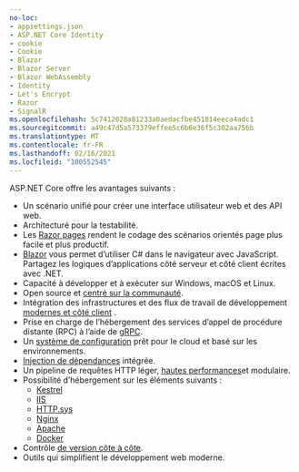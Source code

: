 ```yaml
---
no-loc:
- appsettings.json
- ASP.NET Core Identity
- cookie
- Cookie
- Blazor
- Blazor Server
- Blazor WebAssembly
- Identity
- Let's Encrypt
- Razor
- SignalR
ms.openlocfilehash: 5c7412028a81233a0aedacfbe451014eeca4adc1
ms.sourcegitcommit: a49c47d5a573379effee5c6b6e36f5c302aa756b
ms.translationtype: MT
ms.contentlocale: fr-FR
ms.lasthandoff: 02/16/2021
ms.locfileid: "100552545"
---
```

ASP.NET Core offre les avantages suivants :

* Un scénario unifié pour créer une interface utilisateur web et des API web.
* Architecturé pour la testabilité.
* Les [ Razor pages](xref:razor-pages/index) rendent le codage des scénarios orientés page plus facile et plus productif.
* [Blazor](xref:blazor/index) vous permet d’utiliser C# dans le navigateur avec JavaScript. Partagez les logiques d’applications côté serveur et côté client écrites avec .NET.
* Capacité à développer et à exécuter sur Windows, macOS et Linux.
* Open source et [centré sur la communauté](https://live.asp.net/).
* Intégration des infrastructures et des flux de travail de développement [modernes et côté client](xref:blazor/index) .
* Prise en charge de l’hébergement des services d’appel de procédure distante (RPC) à l’aide de [gRPC](xref:grpc/index).
* Un [système de configuration](xref:fundamentals/configuration/index) prêt pour le cloud et basé sur les environnements.
* [Injection de dépendances](xref:fundamentals/dependency-injection) intégrée.
* Un pipeline de requêtes HTTP léger, [hautes performances](https://github.com/aspnet/benchmarks)et modulaire.
* Possibilité d’hébergement sur les éléments suivants :
  * [Kestrel](xref:fundamentals/servers/kestrel)
  * [IIS](xref:host-and-deploy/iis/index)
  * [HTTP.sys](xref:fundamentals/servers/httpsys)
  * [Nginx](xref:host-and-deploy/linux-nginx)
  * [Apache](xref:host-and-deploy/linux-apache)
  * [Docker](xref:host-and-deploy/docker/index)
* Contrôle [de version côte à côte](/dotnet/standard/choosing-core-framework-server#side-by-side-net-versions-per-application-level).
* Outils qui simplifient le développement web moderne.
